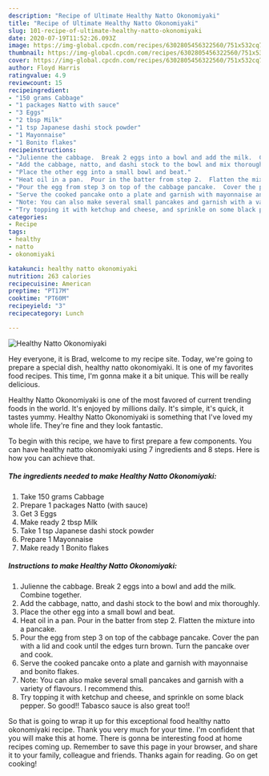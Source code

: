 ```yaml
---
description: "Recipe of Ultimate Healthy Natto Okonomiyaki"
title: "Recipe of Ultimate Healthy Natto Okonomiyaki"
slug: 101-recipe-of-ultimate-healthy-natto-okonomiyaki
date: 2020-07-19T11:52:26.093Z
image: https://img-global.cpcdn.com/recipes/6302805456322560/751x532cq70/healthy-natto-okonomiyaki-recipe-main-photo.jpg
thumbnail: https://img-global.cpcdn.com/recipes/6302805456322560/751x532cq70/healthy-natto-okonomiyaki-recipe-main-photo.jpg
cover: https://img-global.cpcdn.com/recipes/6302805456322560/751x532cq70/healthy-natto-okonomiyaki-recipe-main-photo.jpg
author: Floyd Harris
ratingvalue: 4.9
reviewcount: 15
recipeingredient:
- "150 grams Cabbage"
- "1 packages Natto with sauce"
- "3 Eggs"
- "2 tbsp Milk"
- "1 tsp Japanese dashi stock powder"
- "1 Mayonnaise"
- "1 Bonito flakes"
recipeinstructions:
- "Julienne the cabbage.  Break 2 eggs into a bowl and add the milk.  Combine together."
- "Add the cabbage, natto, and dashi stock to the bowl and mix thoroughly."
- "Place the other egg into a small bowl and beat."
- "Heat oil in a pan.  Pour in the batter from step 2.  Flatten the mixture into a pancake."
- "Pour the egg from step 3 on top of the cabbage pancake.  Cover the pan with a lid and cook until the edges turn brown. Turn the pancake over and cook."
- "Serve the cooked pancake onto a plate and garnish with mayonnaise and bonito flakes."
- "Note: You can also make several small pancakes and garnish with a variety of flavours. I recommend this."
- "Try topping it with ketchup and cheese, and sprinkle on some black pepper. So good!! Tabasco sauce is also great too!!"
categories:
- Recipe
tags:
- healthy
- natto
- okonomiyaki

katakunci: healthy natto okonomiyaki 
nutrition: 263 calories
recipecuisine: American
preptime: "PT17M"
cooktime: "PT60M"
recipeyield: "3"
recipecategory: Lunch

---
```



![Healthy Natto Okonomiyaki](https://img-global.cpcdn.com/recipes/6302805456322560/751x532cq70/healthy-natto-okonomiyaki-recipe-main-photo.jpg)

Hey everyone, it is Brad, welcome to my recipe site. Today, we're going to prepare a special dish, healthy natto okonomiyaki. It is one of my favorites food recipes. This time, I'm gonna make it a bit unique. This will be really delicious.

Healthy Natto Okonomiyaki is one of the most favored of current trending foods in the world. It's enjoyed by millions daily. It's simple, it's quick, it tastes yummy. Healthy Natto Okonomiyaki is something that I've loved my whole life. They're fine and they look fantastic.




To begin with this recipe, we have to first prepare a few components. You can have healthy natto okonomiyaki using 7 ingredients and 8 steps. Here is how you can achieve that.

<!--inarticleads1-->

##### The ingredients needed to make Healthy Natto Okonomiyaki:

1. Take 150 grams Cabbage
1. Prepare 1 packages Natto (with sauce)
1. Get 3 Eggs
1. Make ready 2 tbsp Milk
1. Take 1 tsp Japanese dashi stock powder
1. Prepare 1 Mayonnaise
1. Make ready 1 Bonito flakes




<!--inarticleads2-->

##### Instructions to make Healthy Natto Okonomiyaki:

1. Julienne the cabbage.  Break 2 eggs into a bowl and add the milk.  Combine together.
1. Add the cabbage, natto, and dashi stock to the bowl and mix thoroughly.
1. Place the other egg into a small bowl and beat.
1. Heat oil in a pan.  Pour in the batter from step 2.  Flatten the mixture into a pancake.
1. Pour the egg from step 3 on top of the cabbage pancake.  Cover the pan with a lid and cook until the edges turn brown. Turn the pancake over and cook.
1. Serve the cooked pancake onto a plate and garnish with mayonnaise and bonito flakes.
1. Note: You can also make several small pancakes and garnish with a variety of flavours. I recommend this.
1. Try topping it with ketchup and cheese, and sprinkle on some black pepper. So good!! Tabasco sauce is also great too!!




So that is going to wrap it up for this exceptional food healthy natto okonomiyaki recipe. Thank you very much for your time. I'm confident that you will make this at home. There is gonna be interesting food at home recipes coming up. Remember to save this page in your browser, and share it to your family, colleague and friends. Thanks again for reading. Go on get cooking!
